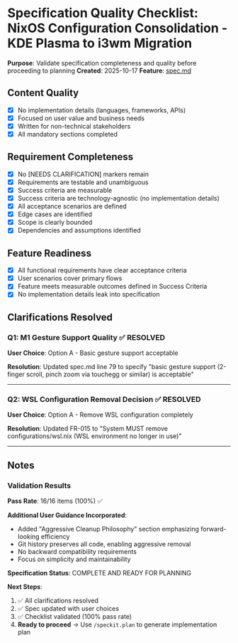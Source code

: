 # Specification Quality Checklist: NixOS Configuration Consolidation - KDE Plasma to i3wm Migration

**Purpose**: Validate specification completeness and quality before proceeding to planning
**Created**: 2025-10-17
**Feature**: [spec.md](../spec.md)

## Content Quality

- [x] No implementation details (languages, frameworks, APIs)
- [x] Focused on user value and business needs
- [x] Written for non-technical stakeholders
- [x] All mandatory sections completed

## Requirement Completeness

- [x] No [NEEDS CLARIFICATION] markers remain
- [x] Requirements are testable and unambiguous
- [x] Success criteria are measurable
- [x] Success criteria are technology-agnostic (no implementation details)
- [x] All acceptance scenarios are defined
- [x] Edge cases are identified
- [x] Scope is clearly bounded
- [x] Dependencies and assumptions identified

## Feature Readiness

- [x] All functional requirements have clear acceptance criteria
- [x] User scenarios cover primary flows
- [x] Feature meets measurable outcomes defined in Success Criteria
- [x] No implementation details leak into specification

## Clarifications Resolved

### Q1: M1 Gesture Support Quality ✅ RESOLVED

**User Choice**: Option A - Basic gesture support acceptable

**Resolution**: Updated spec.md line 79 to specify "basic gesture support (2-finger scroll, pinch zoom via touchegg or similar) is acceptable"

---

### Q2: WSL Configuration Removal Decision ✅ RESOLVED

**User Choice**: Option A - Remove WSL configuration completely

**Resolution**: Updated FR-015 to "System MUST remove configurations/wsl.nix (WSL environment no longer in use)"

---

## Notes

### Validation Results

**Pass Rate**: 16/16 items (100%) ✅

**Additional User Guidance Incorporated**:
- Added "Aggressive Cleanup Philosophy" section emphasizing forward-looking efficiency
- Git history preserves all code, enabling aggressive removal
- No backward compatibility requirements
- Focus on simplicity and maintainability

**Specification Status**: COMPLETE AND READY FOR PLANNING

**Next Steps**:
1. ✅ All clarifications resolved
2. ✅ Spec updated with user choices
3. ✅ Checklist validated (100% pass rate)
4. **Ready to proceed** → Use `/speckit.plan` to generate implementation plan
